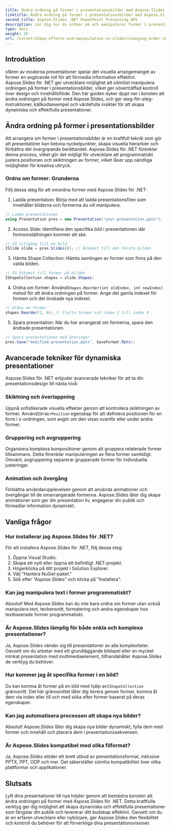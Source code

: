 ```yaml
---
title: Ändra ordning på former i presentationsbilder med Aspose.Slides
linktitle: Ändra ordning på former i presentationsbilder med Aspose.Slides
second_title: Aspose.Slides .NET PowerPoint Processing API
description: Lär dig hur du ordnar om och manipulerar former i presentationsbilder med Aspose.Slides för .NET. Förbättra dina presentationer med den här omfattande guiden.
type: docs
weight: 26
url: /sv/net/shape-effects-and-manipulation-in-slides/changing-order-shapes/
---
```


## Introduktion

sfären av moderna presentationer spelar det visuella arrangemanget av former en avgörande roll för att förmedla information effektivt. Aspose.Slides för .NET ger utvecklare möjlighet att sömlöst manipulera ordningen på former i presentationsbilder, vilket ger oöverträffad kontroll över design och innehållsflöde. Den här guiden dyker djupt ner i konsten att ändra ordningen på former med Aspose.Slides, och ger steg-för-steg-instruktioner, källkodsexempel och värdefulla insikter för att skapa dynamiska och effektfulla presentationer.

## Ändra ordning på former i presentationsbilder

Att arrangera om former i presentationsbilder är en kraftfull teknik som gör att presentatörer kan betona nyckelpunkter, skapa visuella hierarkier och förbättra det övergripande berättandet. Aspose.Slides för .NET förenklar denna process, vilket gör det möjligt för utvecklare att programmatiskt justera positionen och skiktningen av former, vilket låser upp oändliga möjligheter för kreativa uttryck.

### Ordna om former: Grunderna

Följ dessa steg för att omordna former med Aspose.Slides för .NET:

1. Ladda presentation: Börja med att ladda presentationsfilen som innehåller bilderna och formerna du vill manipulera.

```csharp
// Ladda presentationen
using Presentation pres = new Presentation("your-presentation.pptx");
```

2. Access Slide: Identifiera den specifika bild i presentationen där formomställningen kommer att ske.

```csharp
// Få tillgång till en bild
ISlide slide = pres.Slides[0]; // Åtkomst till den första bilden
```

3. Hämta Shape Collection: Hämta samlingen av former som finns på den valda bilden.

```csharp
// Få åtkomst till former på bilden
IShapeCollection shapes = slide.Shapes;
```

4.  Ordna om former: Använd`Shapes.Reorder(int oldIndex, int newIndex)` metod för att ändra ordningen på former. Ange det gamla indexet för formen och det önskade nya indexet.

```csharp
// Ordna om former
shapes.Reorder(2, 0); // Flytta formen vid index 2 till index 0
```

5. Spara presentation: När du har arrangerat om formerna, spara den ändrade presentationen.

```csharp
// Spara presentationen med ändringar
pres.Save("modified-presentation.pptx", SaveFormat.Pptx);
```

## Avancerade tekniker för dynamiska presentationer

Aspose.Slides för .NET erbjuder avancerade tekniker för att ta din presentationsdesign till nästa nivå:

### Skiktning och överlappning

Uppnå sofistikerade visuella effekter genom att kontrollera skiktningen av former. Använd`ZOrderPosition` egenskap för att definiera positionen för en form i z-ordningen, som avgör om den visas ovanför eller under andra former.

### Gruppering och avgruppering

Organisera komplexa kompositioner genom att gruppera relaterade former tillsammans. Detta förenklar manipuleringen av flera former samtidigt. Omvänt, avgruppering separerar grupperade former för individuella justeringar.

### Animation och övergång

Förbättra användarupplevelsen genom att använda animationer och övergångar till de omarrangerade formerna. Aspose.Slides låter dig skapa animationer som ger din presentation liv, engagerar din publik och förmedlar information dynamiskt.

## Vanliga frågor

### Hur installerar jag Aspose.Slides för .NET?

För att installera Aspose.Slides för .NET, följ dessa steg:

1. Öppna Visual Studio.
2. Skapa ett nytt eller öppna ett befintligt .NET-projekt.
3. Högerklicka på ditt projekt i Solution Explorer.
4. Välj "Hantera NuGet-paket."
5. Sök efter "Aspose.Slides" och klicka på "Installera".

### Kan jag manipulera text i former programmatiskt?

Absolut! Med Aspose.Slides kan du inte bara ordna om former utan också manipulera text, teckensnitt, formatering och andra egenskaper hos textbaserade former programmatiskt.

### Är Aspose.Slides lämplig för både enkla och komplexa presentationer?

Ja, Aspose.Slides vänder sig till presentationer av alla komplexiteter. Oavsett om du arbetar med ett grundläggande bildspel eller en mycket intrikat presentation med multimediaelement, tillhandahåller Aspose.Slides de verktyg du behöver.

### Hur kommer jag åt specifika former i en bild?

 Du kan komma åt former på en bild med hjälp av`IShapeCollection` gränssnitt. Det här gränssnittet låter dig iterera genom former, komma åt dem via index eller till och med söka efter former baserat på deras egenskaper.

### Kan jag automatisera processen att skapa nya bilder?

Absolut! Aspose.Slides låter dig skapa nya bilder dynamiskt, fylla dem med former och innehåll och placera dem i presentationssekvensen.

### Är Aspose.Slides kompatibel med olika filformat?

Ja, Aspose.Slides stöder ett brett utbud av presentationsformat, inklusive PPTX, PPT, ODP och mer. Det säkerställer sömlös kompatibilitet över olika plattformar och applikationer.

## Slutsats

Lyft dina presentationer till nya höjder genom att bemästra konsten att ändra ordningen på former med Aspose.Slides för .NET. Detta kraftfulla verktyg ger dig möjlighet att skapa dynamiska och effektfulla presentationer som fängslar din publik och levererar ditt budskap effektivt. Oavsett om du är en erfaren utvecklare eller nybörjare, ger Aspose.Slides den flexibilitet och kontroll du behöver för att förverkliga dina presentationsvisioner.